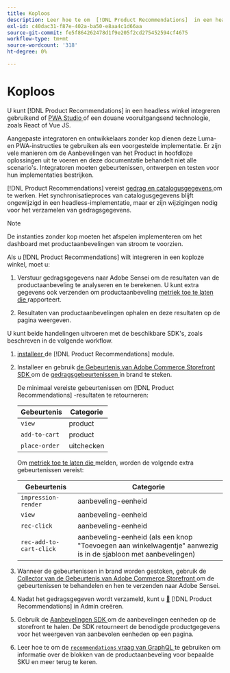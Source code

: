```yaml
---
title: Koploos
description: Leer hoe te om  [!DNL Product Recommendations]  in een headless winkel te integreren.
exl-id: c40dac31-f87e-402a-ba50-e8aa4c1d66aa
source-git-commit: fe5f864262478d1f9e205f2cd275452594cf4675
workflow-type: tm+mt
source-wordcount: '318'
ht-degree: 0%

---
```


# Koploos

U kunt [!DNL Product Recommendations] in een headless winkel integreren gebruikend of [ PWA Studio ](https://developer.adobe.com/commerce/pwa-studio/) of een douane vooruitgangsend technologie, zoals React of Vue JS.

Aangepaste integratoren en ontwikkelaars zonder kop dienen deze Luma- en PWA-instructies te gebruiken als een voorgestelde implementatie. Er zijn vele manieren om de Aanbevelingen van het Product in hoofdloze oplossingen uit te voeren en deze documentatie behandelt niet alle scenario&#39;s. Integratoren moeten gebeurtenissen, ontwerpen en testen voor hun implementaties bestrijken.

[!DNL Product Recommendations] vereist [ gedrag en catalogusgegevens ](https://experienceleague.adobe.com/docs/commerce/product-recommendations/developer/development-overview.html) om te werken. Het synchronisatieproces van catalogusgegevens blijft ongewijzigd in een headless-implementatie, maar er zijn wijzigingen nodig voor het verzamelen van gedragsgegevens.

>[!NOTE]
>
>De instanties zonder kop moeten het afspelen implementeren om het dashboard met productaanbevelingen van stroom te voorzien.

Als u [!DNL Product Recommendations] wilt integreren in een koploze winkel, moet u:

1. Verstuur gedragsgegevens naar Adobe Sensei om de resultaten van de productaanbeveling te analyseren en te berekenen. U kunt extra gegevens ook verzenden om productaanbeveling [ metriek toe te laten die ](workspace.md) rapporteert.

1. Resultaten van productaanbevelingen ophalen en deze resultaten op de pagina weergeven.

U kunt beide handelingen uitvoeren met de beschikbare SDK&#39;s, zoals beschreven in de volgende workflow.

1. [ installeer ](install-configure.md) de [!DNL Product Recommendations] module.

1. Installeer en gebruik [ de Gebeurtenis van Adobe Commerce Storefront SDK ](https://developer.adobe.com/commerce/services/shared-services/storefront-events/sdk/) om de [ gedragsgebeurtenissen ](https://experienceleague.adobe.com/docs/commerce/product-recommendations/developer/events.html) in brand te steken.

   De minimaal vereiste gebeurtenissen om [!DNL Product Recommendations] -resultaten te retourneren:

   | Gebeurtenis | Categorie |
   |--- | ---|
   | `view` | product |
   | `add-to-cart` | product |
   | `place-order` | uitchecken |

   Om [ metriek toe te laten die ](workspace.md) melden, worden de volgende extra gebeurtenissen vereist:

   | Gebeurtenis | Categorie |
   |--- | ---|
   | `impression-render` | aanbeveling-eenheid |
   | `view` | aanbeveling-eenheid |
   | `rec-click` | aanbeveling-eenheid |
   | `rec-add-to-cart-click` | aanbeveling-eenheid (als een knop &quot;Toevoegen aan winkelwagentje&quot; aanwezig is in de sjabloon met aanbevelingen) |

1. Wanneer de gebeurtenissen in brand worden gestoken, gebruik de [ Collector van de Gebeurtenis van Adobe Commerce Storefront ](https://developer.adobe.com/commerce/services/shared-services/storefront-events/collector/) om de gebeurtenissen te behandelen en hen te verzenden naar Adobe Sensei.

1. Nadat het gedragsgegeven wordt verzameld, kunt u [&#128279;](create.md) [!DNL Product Recommendations] in Admin  creëren.

1. Gebruik de [ Aanbevelingen SDK ](https://developer.adobe.com/commerce/services/product-recommendations/) om de aanbevelingen eenheden op de storefront te halen. De SDK retourneert de benodigde productgegevens voor het weergeven van aanbevolen eenheden op een pagina.

1. Leer hoe te om de [`recommendations` vraag van GraphQL ](https://developer.adobe.com/commerce/webapi/graphql/schema/product-recommendations/queries/recommendations/) te gebruiken om informatie over de blokken van de productaanbeveling voor bepaalde SKU en meer terug te keren.

